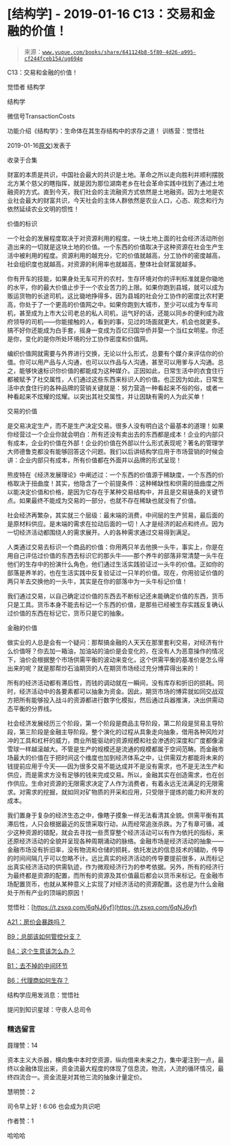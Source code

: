# [结构学] - 2019-01-16 C13：交易和金融的价值！

> 来源：[`www.yuque.com/books/share/641124b8-5f80-4d26-a995-cf244fceb154/ug694e`](https://www.yuque.com/books/share/641124b8-5f80-4d26-a995-cf244fceb154/ug694e)



C13：交易和金融的价值！ 

觉悟者 结构学 

结构学 

微信号TransactionCosts 

功能介绍《结构学》：生命体在其生存结构中的求存之道！ 训练营：觉悟社 

2019-01-16[原文](https://mp.weixin.qq.com/s?__biz=MzIzMDYwOTM0Mg==&mid=2247483930&idx=1&sn=ae65c47055e5a1bf799a5313d32053d3&chksm=e8b19acbdfc613ddcbff8490bf7d7ff6c7afbd985bbf3d6ef051e8f397e179061dc7edbe5fc1#rd))发表于 

收录于合集 

财富的本质是共识，中国社会最大的共识是土地。革命之所以走向胜利并顺利摆脱北方某个慈父的瞎指挥，就是因为那位湖南老乡在社会革命实践中找到了通过土地融资的方式。直到今天，我们社会的主流融资方式依然是土地融资。因为土地是农业社会最大的财富共识，今天社会的主体人群依然是农业人口，心态、观念和行为依然延续农业文明的惯性！ 

价值的标识 

一个社会的发展程度取决于对资源利用的程度。一块土地上面的社会经济活动所创造出来的一切就是这块土地的价值。一个东西的价值取决于这种资源在社会生产生活中被利用的程度。资源利用的越充分，它的价值就越高，分工协作的密度越高，社会组织度也就越高，对资源的利用率也就越高，整体社会财富就越多。 

你有开车的技能，如果身处无车可开的农村，生存环境对你的评判标准就是你锄地的水平，你的最大价值止步于一个农业苦力的上限。如果你跑到县城，就可以成为贩运货物的长途司机，这比锄地挣得多，因为县城的社会分工协作的密度比农村更高，你处于了一个更高的价值网之中。如果你跑到大城市，至少可以成为专车司机，甚至成为上市大公司老总的私人司机，运气好的话，还能以同乡的便利成为政府领导的司机——你能接触的人，看到的事，见过的场面就更大，机会也就更多。搞不好你还能成为白手套，摇身一变成为百亿归国华侨并娶一个当红女明星。你还是你，变化的是你所处环境的分工协作密度和价值网。 

编织价值网就需要与外界进行交换，无论以什么形式，总要有个媒介来评估你的价值。你可以用产品与人沟通，也可以以作品与人沟通，甚至可以用爹与人沟通。总之，能够快速标识你价值的都能成为这种媒介。正因如此，日常生活中的衣食住行都被赋予了社交属性，人们通过这些东西来标识人的价值。也正因为如此，日常生活中衣食住行的各种品牌的营销关键就是：努力营造一种看起来不俗的俗，或者一种看起来不炫耀的炫耀。以突出其社交属性，并让因缺有需的人为此买单！ 

交易的价值 

是交易决定生产，而不是生产决定交易。很多人没有明白这个最基本的道理！如果你经营过一个企业你就会明白：所有还没有卖出去的东西都是成本！企业的内部只有成本，企业的价值在外部！企业的价值在外部以什么形式表现呢？著名的管理学大师德鲁克都没有能够回答这个问题。我们以后讲结构学应用于市场营销的时候会讲：企业内部只有成本，所有价值都在外面并以品牌的形式呈现！ 

熊皮特在《经济发展理论》中阐述过：一个东西的价值源于稀缺度，一个东西的价格取决于扭曲度！其实，他隐含了一个前提条件：这种稀缺性和供需的扭曲度之所以能决定价值和价格，是因为它存在于某种交易结构中，并且是交易链条的关键节点。如果最终不能成为交易的一部分，也就不存在稀缺也就没有了价值。 

社会经济再繁杂，其实就三个层级：最末端的消费，中间层的生产贸易，最后面的是原材料供应。是末端的需求在拉动后面的一切！人才是经济的起点和终点。因为一切经济活动都围绕人的需求展开。人的各种需求通过交易得到满足。 

人类通过交易去标识一个商品的价值：你用两只羊去他换一头牛，事实上，你是在用自己评估过价值的东西去标识它的那头牛——那个养牛的部落非常清楚一头牛在他们的生存中的扮演什么角色，他们通过生活实践验证过一头牛的价值。正如你的部落是养羊的，也在生活实践中反复验证过一只羊的价值。现在，你用验证价值的两只羊去交换他的一头牛，其实是在你的部落中为一头牛标记价值！ 

我们通过交易，以自己确定过价值的东西去不断标记还未能确定价值的东西，货币只是工具。货币本身不能去标记一个东西的价值，是那些已经被生存实践反复确认过价值的东西在标记它，货币只是它的抽象。 

金融的价值 

做实业的人总是会有一个疑问：那帮搞金融的人天天在那里套利交易，对经济有什么价值呀？你去加一箱油，加油站的油价是会变化的，在没有人为恶意操作的情况下，油价会根据整个市场供需平衡的波动来变化，这个供需平衡的基准价是怎么得出来的呢？就是那帮炒石油期货的人在期货市场经过充分博弈得出来的！ 

所有的经济活动都有滞后性，而钱的调动就在一瞬间，没有库存和折旧的损耗。同时，经济活动中的各要素都可以抽象为资金。因此，期货市场的博弈就如同交战双方把所有能够投入战斗的资源都进行数字化模拟，然后通过兵器推演，决出供需动态平衡的分界线。 

社会经济发展经历三个阶段，第一个阶段是商品主导阶段，第二阶段是贸易主导阶段，第三阶段是金融主导阶段。整个演化的过程从具象走向抽象，借用各种风险对冲的工具和杠杆的威力，商业所能驱动的资源规模和社会渗透的深度和广度都像滚雪球一样越滚越大。不管是生产的规模还是流通的规模都属于空间范畴。而金融市场最大的价值在于把时间这个维度也加到经济体系之中，让供需双方都能将未来的钱提前应用于今天——因为很多交易不能达成并不是没有需求，也不是无法生产和供应，而是需求方没有足够的钱来完成交易。所以，金融其实在创造需求，也在创作供应。生命对资源的无限需求决定了人作为消费者，有着永远无法满足的无限需求。对需求的挖掘，就如同对矿物质的开采和应用，只受限于提炼的能力和开发的成本。 

我们置身于复杂的经济生态之中，像瞎子摸象一样无法看清其全貌。供需平衡有其滞后性，人只会根据最近的反馈采取行动，从而经常追涨杀跌。为了有章可循，减少这种资源的错配，就会去寻找一些贯穿整个经济活动可以有作为依托的指标，来还原经济活动的全貌并呈现各种周期涌动的脉络。金融市场是经济活动的抽象——金融市场没有折旧率，没有物流和仓储的损耗，依托发达的信息技术的辅助，传导的时间间隔几乎可以忽略不计。远比真实的经济活动的传导要提前很多，从而标记出真实经济活动的供需轨迹，作为微观经济行为的参考依据。另外，所有的经济行为最终都是资源的配置，而所有的资源及其价值最后都会以货币来标记。在金融市场配置货币，也就从某种意义上实现了对经济活动的资源配置。这也是为什么金融处于所有产业的顶端的原因！ 

觉悟社：[https://t.zsxq.com/6qNJ6yf](https://t.zsxq.com/6qNJ6yf) 

[A21：房价会暴跌吗？](http://mp.weixin.qq.com/s?__biz=MzAxNDk1NjI2Mw==&mid=2247484150&idx=1&sn=2826c8330b2b5e60bc113968ee5259b7&chksm=9b8a217eacfda868f600cc1e7a573118d549d383145dda0a13fc2f560629047f8946f5af6bff&scene=21#wechat_redirect) 

[B9：总部该如何管控分支？](http://mp.weixin.qq.com/s?__biz=MzAxNDk1NjI2Mw==&mid=2247484145&idx=1&sn=41c6886b25339836dfde91b10a40fc77&chksm=9b8a2179acfda86f79a66c7e938f8422d5d3d2de33d3ba41431663493fc11020da7e7d964ff7&scene=21#wechat_redirect) 

[B4：这个生意该怎么办？](http://mp.weixin.qq.com/s?__biz=MzAxNDk1NjI2Mw==&mid=2247484087&idx=1&sn=a9e90f6393238877c489f63e0cac46f9&chksm=9b8a213facfda8298eb01445003a5d7a4a72a0512e32c02d8e413f109ad907fda5dbf0a11d93&scene=21#wechat_redirect) 

[B1：去不掉的中间环节](http://mp.weixin.qq.com/s?__biz=MzIzMDYwOTM0Mg==&mid=2247483903&idx=1&sn=e8a21cb816d6a27d869f81463805a208&chksm=e8b1992edfc610380f54d91f9acc9844820c77ce8a5bcedb4f36372c406647f45fd2514a6a77&scene=21#wechat_redirect) 

[B6：代理商如何生存？](http://mp.weixin.qq.com/s?__biz=MzAxNDk1NjI2Mw==&mid=2247484095&idx=1&sn=92e2cd9f9c61b8f617f17a3d02139881&chksm=9b8a2137acfda8219dbbef087254bb64ac270538aa6e2448fbbe7d63866a381bbd1dbaf115ba&scene=21#wechat_redirect) 

结构学应用发消息：觉悟社 

提问到知识星球：守夜人总司令  



### 精选留言  



聂理赞：14 

资本主义大杀器，横向集中本时空资源，纵向借来未来之力，集中灌注到一点，最终以金融体现出来，资金流最大程度的体现了信息流，物流，人流的循环情况，最终四流合一。资金流是对其他三流的抽象计量定价。  



慧明赞：2 

司令早上好！6:06 也会成为共识吧 

作者赞：1 

哈哈哈